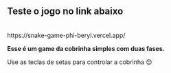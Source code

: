 ## Teste o jogo no link abaixo

<br>
https://snake-game-phi-beryl.vercel.app/
<br>

**Esse é um game da cobrinha simples com duas fases.**

Use as teclas de setas para controlar a cobrinha 😊
